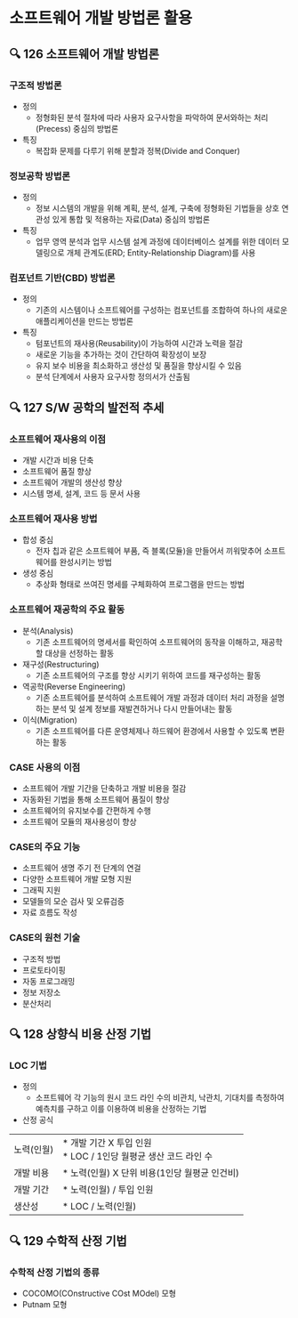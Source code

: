 # 소프트웨어 개발 방법론 활용
## :mag: 126 소프트웨어 개발 방법론
### 구조적 방법론
- 정의
  - 정형화된 분석 절차에 따라 사용자 요구사항을 파악하여 문서와하는 처리(Precess) 중심의 방법론
- 특징
  - 복잡화 문제를 다루기 위해 분할과 정복(Divide and Conquer)

### 정보공학 방법론
- 정의
  - 정보 시스템의 개발을 위해 계획, 분석, 설계, 구축에 정형화된 기법들을 상호 연관성 있게 통합 및 적용하는 자료(Data) 중심의 방법론
- 특징
  - 업무 영역 분석과 업무 시스템 설계 과정에 데이터베이스 설계를 위한 데이터 모델링으로 개체 관계도(ERD; Entity-Relationship Diagram)를 사용

### 컴포넌트 기반(CBD) 방법론
- 정의
  - 기존의 시스템이나 소프트웨어를 구성하는 컴포넌트를 조합하여 하나의 새로운 애플리케이션을 만드는 방법론
- 특징
  - 텀포넌트의 재사용(Reusability)이 가능하여 시간과 노력을 절감
  - 새로운 기능을 추가하는 것이 간단하여 확장성이 보장
  - 유지 보수 비용을 최소화하고 생산성 및 품질을 향상시킬 수 있음
  - 분석 단계에서 사용자 요구사항 정의서가 산출됨





## :mag: 127 S/W 공학의 발전적 추세
### 소프트웨어 재사용의 이점
- 개발 시간과 비용 단축
- 소프트웨어 품질 향상
- 소프트웨어 개발의 생산성 향상
- 시스템 명세, 설계, 코드 등 문서 사용

### 소프트웨어 재사용 방법
- 합성 중심
  - 전자 칩과 같은 소프트웨어 부품, 즉 블록(모듈)을 만들어서 끼워맞추어 소프트웨어를 완성시키는 방법
- 생성 중심
  - 추상화 형태로 쓰여진 명세를 구체화하여 프로그램을 만드는 방법

### 소프트웨어 재공학의 주요 활동
- 분석(Analysis)
  - 기존 소프트웨어의 명세서를 확인하여 소프트웨어의 동작을 이해하고, 재공학할 대상을 선정하는 활동
- 재구성(Restructuring)
  - 기존 소프트웨어의 구조를 향상 시키기 위하여 코드를 재구성하는 활동
- 역공학(Reverse Engineering)
  - 기존 소프트웨어를 분석하여 소프트웨어 개발 과정과 데이터 처리 과정을 설명하는 분석 및 설계 정보를 재발견하거나 다시 만들어내는 활동
- 이식(Migration)
  - 기존 소프트웨어를 다른 운영체제나 하드웨어 환경에서 사용할 수 있도록 변환하는 활동

### CASE 사용의 이점
- 소프트웨어 개발 기간을 단축하고 개발 비용을 절감
- 자동화된 기법을 통해 소프트웨어 품질이 향상
- 소프트웨어의 유지보수를 간편하게 수행
- 소프트웨어 모듈의 재사용성이 향상

### CASE의 주요 기능
- 소프트웨어 생명 주기 전 단계의 연걸
- 다양한 소프트웨어 개발 모형 지원
- 그래픽 지원
- 모델들의 모순 검사 및 오류검증
- 자료 흐름도 작성

### CASE의 원천 기술
- 구조적 방법
- 프로토타이핑
- 자동 프로그래밍
- 정보 저장소
- 분산처리





## :mag: 128 상향식 비용 산정 기법
### LOC 기법
- 정의
  - 소프트웨어 각 기능의 원시 코드 라인 수의 비관치, 낙관치, 기대치를 측정하여 예측치를 구하고 이를 이용하여 비용을 산정하는 기법
- 산정 공식

|  |  |
|---|--|
|노력(인월)|* 개발 기간 X 투입 인원<br>* LOC / 1인당 월평균 생산 코드 라인 수|
|개발 비용|* 노력(인월) X 단위 비용(1인당 월평균 인건비)|
|개발 기간|* 노력(인월) / 투입 인원|
|생산성|* LOC / 노력(인월)|





## :mag: 129 수학적 산정 기법
### 수학적 산정 기법의 종류
- COCOMO(COnstructive COst MOdel) 모형
- Putnam 모형